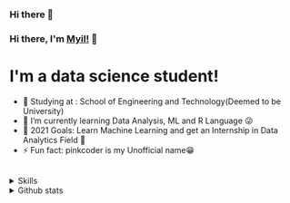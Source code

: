### Hi there 👋
### Hi there, I'm [Myil!](https://pinkcoder718.github.io) 👋


<h1>I'm a data science student!</h1>

- 🏫 Studying at : School of Engineering and Technology(Deemed to be University)
- 🌱 I’m currently learning Data Analysis, ML and R Language 😜
- 🥅 2021 Goals: Learn Machine Learning and get an Internship in Data Analytics Field 🤞
- ⚡ Fun fact: pinkcoder is my Unofficial name😁

<br />
<details><summary>Skills</summary>

### Programming languages I know:-
  
![python](https://img.shields.io/badge/Python-14354C?style=for-the-badge&logo=python&logoColor=white)
![java](https://img.shields.io/badge/Java-007396?style=for-the-badge&logo=java&logoColor=white)
![C](https://img.shields.io/badge/C-00599C?style=for-the-badge&logo=c&logoColor=whit)
![R](https://img.shields.io/badge/R-276DC3?style=for-the-badge&logo=r&logoColor=white)
![cpp](https://img.shields.io/badge/C%2B%2B-00599C?style=for-the-badge&logo=c%2B%2B&logoColor=white)

### Libraries I like working with:-
  
![pandas](https://img.shields.io/badge/pandas-1.2.4.-green)
![numpy](https://img.shields.io/badge/numpy-1.20.2-blue)
![seaborn](https://img.shields.io/badge/seaborn-0.11.1-yellowgreen)
![scikit-learn](https://img.shields.io/badge/sklearn-0.23-red)
![plotly](https://img.shields.io/badge/plotly-4.14.3-lightgrey)

### Editors I like to use:-

![vscode](https://img.shields.io/badge/Visual_Studio_Code-007ACC?style=for-the-badge&logo=visual-studio-code&logoColor=white)
![Jupyter](https://img.shields.io/badge/Jupyter-F37626?style=for-the-badge&logo=jupyter&logoColor=white)

### Looking forward to learn:-

![tensorflow](https://img.shields.io/badge/TensorFlow-FF6F00?style=for-the-badge&logo=tensorflow&logoColor=white)
![keras](https://img.shields.io/badge/Keras-D00000?style=for-the-badge&logo=keras&logoColor=white)

</details>

<details><summary>Github stats</summary>
  
![Last commit](https://img.shields.io/github/last-commit/Mithun162001/Python-Notebooks?style=for-the-badge)
![Language count](https://img.shields.io/github/languages/count/Mithun162001/Python-Notebooks?style=for-the-badge)

*NOTE: Top languages does not indicate my skill level or something like that, it's a github metric of which languages i have the most code on github, it's a new feature of [github-readme-stats](https://github.com/pinkcoder718/github-readme-stats)*


<a href="https://github.com/pinkcoder718" >
  <img height="180em" src="https://github-readme-stats.vercel.app/api?username=pinkcoder718&count_private=true&show_icons=true&locale=en&theme=dracula" alt="pinkcoder718" />
  <img height="180em" src="https://github-readme-stats.vercel.app/api/top-langs?username=pinkcoder718&show_icons=true&count_private=true&locale=en&theme=dracula&layout=compact&langs_count=7" alt="pinkcoder718" />
</a>

### 📫 Contact me at:

<p align="left">
<a href="https://https://twitter.com/l_myil" target="blank"><img align="center" src="https://img.shields.io/badge/Twitter-1DA1F2?style=for-the-badge&logo=twitter&logoColor=white" alt="Pinkcoder"  /></a>
<a href="https://https://www.linkedin.com/in/myil-vaughanan-v-l-168825205/" target="blank"><img align="center" src="https://img.shields.io/badge/LinkedIn-0077B5?style=for-the-badge&logo=linkedin&logoColor=white" alt="Myil Vaughanan V L"  /></a>
<a href="https://www.kaggle.com/myilvaughananvl" target="blank"><img align="center" src="https://img.shields.io/badge/Kaggle-20BEFF?style=for-the-badge&logo=kaggle&logoColor=white" alt="Myil Vaughanan V L"/></a>
<a href="mailto:myilvaughanan.v.l@gmail.com" target="blank"><img align="center" src="https://img.shields.io/badge/Gmail-D14836?style=for-the-badge&logo=gmail&logoColor=white" alt="Myil Vaughanan V L"  /></a>
</p>
